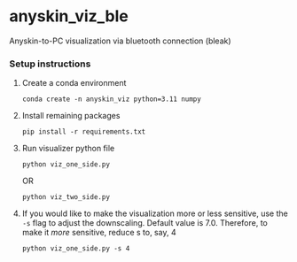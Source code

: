 # anyskin_viz_ble
Anyskin-to-PC visualization via bluetooth connection (bleak)

### Setup instructions
1. Create a conda environment

    ```
    conda create -n anyskin_viz python=3.11 numpy
    ```

2. Install remaining packages
    ```
    pip install -r requirements.txt
    ```

3. Run visualizer python file
    ```
    python viz_one_side.py
    ```
    OR
    ```
    python viz_two_side.py
    ```
4. If you would like to make the visualization more or less sensitive, use the `-s` flag to adjust the downscaling. Default value is 7.0. Therefore, to make it _more_ sensitive, reduce s to, say, 4
    ```
    python viz_one_side.py -s 4
    ```
